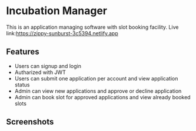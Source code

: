 
# Incubation Manager

This is an application managing software with slot booking facility.
Live link:https://zippy-sunburst-3c5394.netlify.app


## Features

- Users can signup and login
- Autharized with JWT
- Users can submit one application per account and view application status
- Admin can view new applications and approve or decline application
- Admin can book slot for approved applications and view already booked slots

## Screenshots

